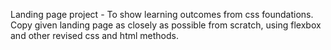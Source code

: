 Landing page project - To show learning outcomes from css foundations.  Copy given landing page as closely as possible from scratch, using flexbox and other revised css and html methods.